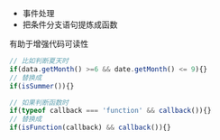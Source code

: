 - 事件处理
- 把条件分支语句提炼成函数

有助于增强代码可读性
````js
// 比如判断夏天时
if(data.getMonth() >=6 && date.getMonth() <= 9){}
// 替换成
if(isSummer()){}

// 如果判断函数时
if(typeof callback === 'function' && callback()){}
// 替换成
if(isFunction(callback) && callback()){}
````
